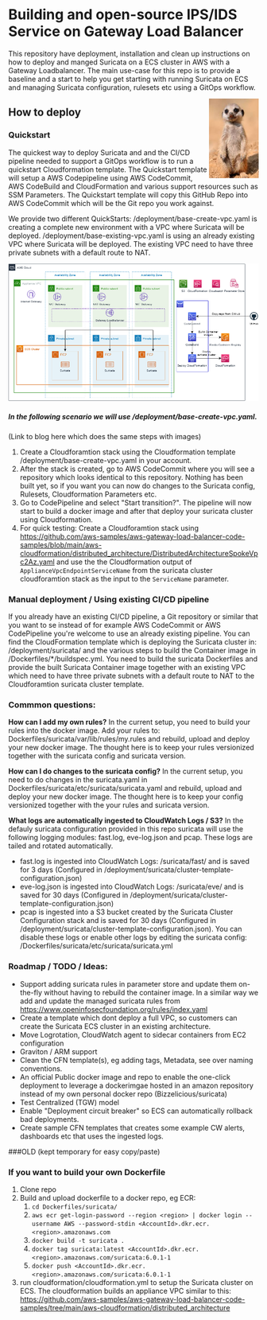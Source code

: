 # Building and open-source IPS/IDS Service on Gateway Load Balancer
This repository have deployment, installation and clean up instructions on how to deploy and manged Suricata on a ECS cluster in AWS with a Gateway Loadbalancer. The main use-case for this repo is to provide a baseline and a start to help you get starting with running Suricata on ECS and managing Suricata configuration, rulesets etc using a GitOps workflow.

<img width="100" height="160" style="float: right;" src="img/meerkat.jpg">


## How to deploy

### Quickstart
The quickest way to deploy Suricata and and the CI/CD pipeline needed to support a GitOps workflow is to run a quickstart Cloudformation template. The Quickstart template will setup a AWS Codepipeline using AWS CodeCommit, AWS CodeBuild and CloudFormation and various support resources such as SSM Parameters.
The Quickstart template will copy this GitHub Repo into AWS CodeCommit which will be the Git repo you work against. 

We provide two different QuickStarts:
/deployment/base-create-vpc.yaml is creating a complete new environment with a VPC where Suricata will be deployed.
/deployment/base-existing-vpc.yaml is using an already existing VPC where Suricata will be deployed. The existing VPC need to have three private subnets with a default route to NAT.

![Solution Overview](img/suricata-docker-Suricata-cluster.png)
##### In the following scenario we will use /deployment/base-create-vpc.yaml.
 (Link to blog here which does the same steps with images)
1. Create a Cloudforamtion stack using the Cloudformation template /deployment/base-create-vpc.yaml in your account.
2. After the stack is created, go to AWS CodeCommit where you will see a repository which looks identical to this repository. Nothing has been built yet, so if you want you can now do changes to the Suricata config, Rulesets, Cloudformation Parameters etc.
3. Go to CodePipeline and select "Start transition?". The pipeline will now start to build a docker image and after that deploy your suricata cluster using Cloudformation.
4. For quick testing: Create a Cloudforamtion stack using https://github.com/aws-samples/aws-gateway-load-balancer-code-samples/blob/main/aws-cloudformation/distributed_architecture/DistributedArchitectureSpokeVpc2Az.yaml and use the the Cloudformation output of `ApplianceVpcEndpointServiceName` from the suricata cluster cloudforamtion stack as the input to the `ServiceName` parameter.

### Manual deployment / Using existing CI/CD pipeline
If you already have an existing CI/CD pipeline, a Git repository or similar that you want to se instead of for example AWS CodeCommit or AWS CodePipeline you're welcome to use an already existing pipeline. 
You can find the CloudFormation template which is deploying the Suricata cluster in: /deployment/suricata/ and the various steps to build the Container image in /Dockerfiles/*/buildspec.yml.
You need to build the suricata Dockerfiles and provide the built Suricata Container image together with an existing VPC which need to have three private subnets with a default route to NAT to the Cloudforamtion suricata cluster template.

### Commmon questions:
**How can I add my own rules?**
In the current setup, you need to build your rules into the docker image. Add your rules to: Dockerfiles/suricata/var/lib/rules/my.rules and rebuild, upload and deploy your new docker image. The thought here is to keep your rules versionized together with the suricata config and suricata version.

**How can I do changes to the suricata config?**
In the current setup, you need to do changes in the suricata.yaml in Dockerfiles/suricata/etc/suricata/suricata.yaml and rebuild, upload and deploy your new docker image. The thought here is to keep your config versionized together with the your rules and suricata version.

**What logs are automatically ingested to CloudWatch Logs / S3?**
In the defauly suricata configuration provided in this repo suricata will use the following logging modules: fast.log, eve-log.json and pcap. These logs are tailed and rotated automatically.
* fast.log is ingested into CloudWatch Logs: /suricata/fast/ and is  saved for 3 days (Configured in /deployment/suricata/cluster-template-configuration.json)
* eve-log.json is ingested into CloudWatch Logs: /suricata/eve/ and is saved for 30 days (Configured in /deployment/suricata/cluster-template-configuration.json)
* pcap is ingested into a S3 bucket created by the Suricata Cluster Configuration stack and is saved for 30 days (Configured in /deployment/suricata/cluster-template-configuration.json).
You can disable these logs or enable other logs by editing the suricata config: /Dockerfiles/suricata/etc/suricata/suricata.yml


### Roadmap / TODO / Ideas:

* Support adding suricata rules in parameter store and update them on-the-fly without having to rebuild the container image. In a similar way we add and update the managed suricata rules from https://www.openinfosecfoundation.org/rules/index.yaml
* Create a template which dont deploy a full VPC, so customers can create the Suricata ECS cluster in an existing architecture.
* Move Logrotation, CloudWatch agent to sidecar containers from EC2 configuration
* Graviton / ARM support
* Clean the CFN template(s), eg adding tags, Metadata, see over naming conventions.
* An official Public docker image and repo to enable the one-click deployment to leverage a dockerimgae hosted in an amazon repository instead of my own personal docker repo (Bizzelicious/suricata)
* Test Centralized (TGW) model
* Enable "Deployment circuit breaker" so ECS can automatically rollback bad deployments.
* Create sample CFN templates that creates some example CW alerts, dashboards etc that uses the ingested logs.



###OLD (kept temporary for easy copy/paste)
### If you want to build your own Dockerfile
1. Clone repo
2. Build and upload dockerfile to a docker repo, eg ECR:
    1. `cd Dockerfiles/suricata/`
    2. `aws ecr get-login-password --region <region> | docker login --username AWS --password-stdin <AccountId>.dkr.ecr.<region>.amazonaws.com`
    3. `docker build -t suricata .`
    4. `docker tag suricata:latest <AccountId>.dkr.ecr.<region>.amazonaws.com/suricata:6.0.1-1`
    5. `docker push <AccountId>.dkr.ecr.<region>.amazonaws.com/suricata:6.0.1-1`
3. run cloudformation/cloudformation.yml to setup the Suricata cluster on ECS. The cloudformation builds an appliance VPC similar to this: https://github.com/aws-samples/aws-gateway-load-balancer-code-samples/tree/main/aws-cloudformation/distributed_architecture
